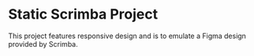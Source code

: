# Static Scrimba Project

This project features responsive design and is to emulate a Figma design provided by Scrimba. 
